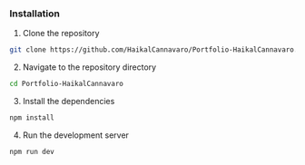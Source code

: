 ### Installation

1. Clone the repository

```sh
git clone https://github.com/HaikalCannavaro/Portfolio-HaikalCannavaro.git
```

2. Navigate to the repository directory

```sh
cd Portfolio-HaikalCannavaro
```

3. Install the dependencies

```sh
npm install
```

4. Run the development server

```sh
npm run dev
```
